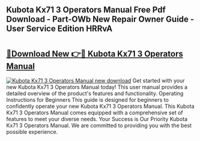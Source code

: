 ## Kubota Kx71 3 Operators Manual Free Pdf Download - Part-OWb New Repair Owner Guide - User Service Edition HRRvA

# <h2><a href="http://bc95181.oget.top/?id=Kubota+Kx71+3+Operators+Manual">🔗Download New 👉🔴 Kubota Kx71 3 Operators Manual</a></h2>

[![Kubota Kx71 3 Operators Manual new download](https://i.imgur.com/5g1atiW.png)](http://bc95181.oget.top/?id=Kubota+Kx71+3+Operators+Manual)
Get started with your new Kubota Kx71 3 Operators Manual today! This user manual provides a detailed overview of the product's features and functionality. Operating Instructions for Beginners This guide is designed for beginners to confidently operate your new Kubota Kx71 3 Operators Manual. This Kubota Kx71 3 Operators Manual comes equipped with a comprehensive set of features to meet your diverse needs. Your Success is Our Priority Kubota Kx71 3 Operators Manual. We are committed to providing you with the best possible experience.
